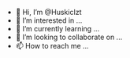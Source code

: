 - 👋 Hi, I’m @HuskicIzt
- 👀 I’m interested in ...
- 🌱 I’m currently learning ...
- 💞️ I’m looking to collaborate on ...
- 📫 How to reach me ...

<!---
HuskicIzt/HuskicIzt is a ✨ special ✨ repository because its `README.md` (this file) appears on your GitHub profile.
You can click the Preview link to take a look at your changes.
--->

